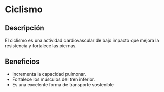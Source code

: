 # Ciclismo

## Descripción
El ciclismo es una actividad cardiovascular de bajo impacto que mejora la resistencia y fortalece las piernas.

## Beneficios
- Incrementa la capacidad pulmonar.
- Fortalece los músculos del tren inferior.
- Es una excelente forma de transporte sostenible